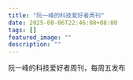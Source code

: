 ```yaml
---
title: "阮一峰的科技爱好者周刊"
date: 2025-08-06T22:46:08+08:00
tags: []
featured_image: ""
description: ""
---
```


阮一峰的科技爱好者周刊，每周五发布